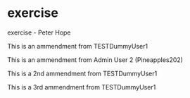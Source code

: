 # exercise
exercise - Peter Hope

This is an ammendment from TESTDummyUser1

This is an ammendment from Admin User 2 (Pineapples202)

This is a 2nd ammendment from TESTDummyUser1

This is a 3rd ammendment from TESTDummyUser1
